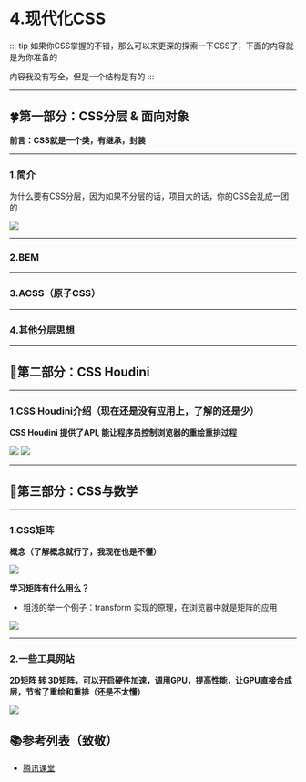 # 4.现代化CSS

::: tip
如果你CSS掌握的不错，那么可以来更深的探索一下CSS了，下面的内容就是为你准备的

内容我没有写全，但是一个结构是有的
:::

---

## 🍀第一部分：CSS分层 & 面向对象

**前言：CSS就是一个类，有继承，封装**


---

### 1.简介

为什么要有CSS分层，因为如果不分层的话，项目大的话，你的CSS会乱成一团的

<img src="https://itzkp-1253302184.cos.ap-beijing.myqcloud.com/notes/2.notes/2.CSS/CSS%E6%B7%B1%E5%85%A5%E5%BA%94%E7%94%A8/4.CSS%E4%B8%BA%E4%BB%80%E4%B9%88%E8%A6%81%E5%88%86%E5%B1%82.png" />

---

### 2.BEM

---

### 3.ACSS（原子CSS）

---

### 4.其他分层思想

---


## 🎋第二部分：CSS Houdini

---

### 1.CSS Houdini介绍（现在还是没有应用上，了解的还是少）

**CSS Houdini 提供了API, 能让程序员控制浏览器的重绘重排过程**

<img src="https://itzkp-1253302184.cos.ap-beijing.myqcloud.com/notes/2.notes/2.CSS/CSS%E6%B7%B1%E5%85%A5%E5%BA%94%E7%94%A8/5.CSS%20H%E4%BB%8B%E7%BB%8D.png" />


<img src="https://itzkp-1253302184.cos.ap-beijing.myqcloud.com/notes/2.notes/2.CSS/CSS%E6%B7%B1%E5%85%A5%E5%BA%94%E7%94%A8/6.CSS%20H%20API.png" />

---

## 🌱第三部分：CSS与数学

---

### 1.CSS矩阵

**概念（了解概念就行了，我现在也是不懂）**

<img src="https://itzkp-1253302184.cos.ap-beijing.myqcloud.com/notes/2.notes/2.CSS/CSS%E6%B7%B1%E5%85%A5%E5%BA%94%E7%94%A8/1.css%E7%9F%A9%E9%98%B5%E6%A6%82%E5%BF%B5.png" />


**学习矩阵有什么用么？**

- 粗浅的举一个例子：transform 实现的原理，在浏览器中就是矩阵的应用

<img src="https://itzkp-1253302184.cos.ap-beijing.myqcloud.com/notes/2.notes/2.CSS/CSS%E6%B7%B1%E5%85%A5%E5%BA%94%E7%94%A8/2.%E7%9F%A9%E9%98%B5%E5%BA%94%E7%94%A8.png" />


---

### 2.一些工具网站

**2D矩阵 转 3D矩阵，可以开启硬件加速，调用GPU，提高性能，让GPU直接合成层，节省了重绘和重排（还是不太懂）**

<img src="https://itzkp-1253302184.cos.ap-beijing.myqcloud.com/notes/2.notes/2.CSS/CSS%E6%B7%B1%E5%85%A5%E5%BA%94%E7%94%A8/3.css%E5%B7%A5%E5%85%B7.png" />

## 📚参考列表（致敬）

- [腾讯课堂](https://ke.qq.com)
